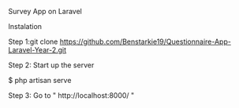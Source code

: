 Survey App on Laravel


Instalation

Step 1:git clone https://github.com/Benstarkie19/Questionnaire-App-Laravel-Year-2.git

Step 2: Start up the server

$ php artisan serve

Step 3: Go  to "  http://localhost:8000/   "
